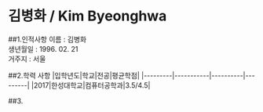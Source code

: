 김병화 / Kim Byeonghwa
=====================
##1.인적사항
이름 : 김병화<br>
생년월일 : 1996. 02. 21<br>
거주지 : 서울

##2.학력 사항
|입학년도|학교|전공|평균학점|
|---------|-----------|----------|---------|
|2017|한성대학교|컴퓨터공학과|3.5/4.5|

##3. 
